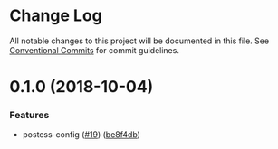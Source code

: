 # Change Log

All notable changes to this project will be documented in this file.
See [Conventional Commits](https://conventionalcommits.org) for commit guidelines.

<a name="0.1.0"></a>
# 0.1.0 (2018-10-04)


### Features

* postcss-config ([#19](https://github.com/ornikar/shared-configs/issues/19)) ([be8f4db](https://github.com/ornikar/shared-configs/commit/be8f4db))
